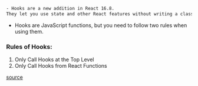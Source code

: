 ```html
- Hooks are a new addition in React 16.8.
They let you use state and other React features without writing a class.
```

- Hooks are JavaScript functions, but you need to follow two rules when using them.

### Rules of Hooks:
1. Only Call Hooks at the Top Level
2. Only Call Hooks from React Functions

[source](https://reactjs.org/docs/hooks-rules.html)
